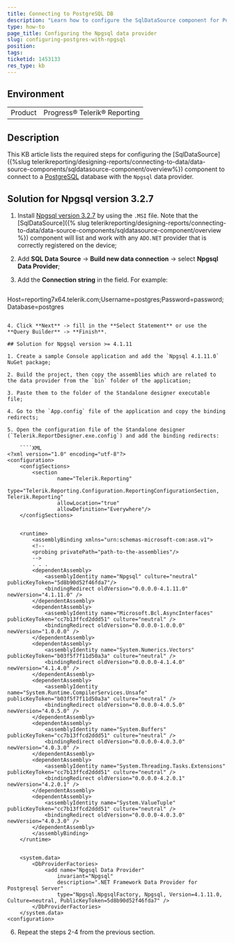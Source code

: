 ```yaml
---
title: Connecting to PostgreSQL DB
description: "Learn how to configure the SqlDataSource component for PostgreSQL database using the Npgsql data provider."
type: how-to
page_title: Configuring the Npgsql data provider
slug: configuring-postgres-with-npgsql
position: 
tags: 
ticketid: 1453133
res_type: kb
---
```


## Environment
<table>
	<tbody>
		<tr>
			<td>Product</td>
			<td>Progress® Telerik® Reporting</td>
		</tr>
	</tbody>
</table>


## Description

This KB article lists the required steps for configuring the [SqlDataSource]({%slug telerikreporting/designing-reports/connecting-to-data/data-source-components/sqldatasource-component/overview%}) component to connect to a [PostgreSQL](https://www.postgresql.org/) database with the `Npgsql` data provider.

## Solution for Npgsql version 3.2.7 

1. Install [Npgsql version 3.2.7](https://github.com/npgsql/npgsql/releases/tag/v3.2.7) by using the `.MSI` file. Note that the [SqlDataSource]({% slug telerikreporting/designing-reports/connecting-to-data/data-source-components/sqldatasource-component/overview %}) component will list and work with any `ADO.NET` provider that is correctly registered on the device;

2. Add **SQL Data Source** -> **Build new data connection** -> select **Npgsql Data Provider**;

3. Add the **Connection string** in the field. For example:

	````
Host=reporting7x64.telerik.com;Username=postgres;Password=password;Database=postgres
````

4. Click **Next** -> fill in the **Select Statement** or use the **Query Builder** -> **Finish**.

## Solution for Npgsql version >= 4.1.11 

1. Create a sample Console application and add the `Npgsql 4.1.11.0` NuGet package;

2. Build the project, then copy the assemblies which are related to the data provider from the `bin` folder of the application;

3. Paste them to the folder of the Standalone designer executable file;

4. Go to the `App.config` file of the application and copy the binding redirects;

5. Open the configuration file of the Standalone designer (`Telerik.ReportDesigner.exe.config`) and add the binding redirects:

	````XML
<?xml version="1.0" encoding="utf-8"?>
<configuration>
	<configSections>
		<section
				name="Telerik.Reporting"
				type="Telerik.Reporting.Configuration.ReportingConfigurationSection, Telerik.Reporting"
				allowLocation="true"
				allowDefinition="Everywhere"/>
	</configSections>
	
	
	<runtime>
		<assemblyBinding xmlns="urn:schemas-microsoft-com:asm.v1">
		<!--
		<probing privatePath="path-to-the-assemblies"/>
		-->
		. . . 
		<dependentAssembly>
			<assemblyIdentity name="Npgsql" culture="neutral" publicKeyToken="5d8b90d52f46fda7"/>
			<bindingRedirect oldVersion="0.0.0.0-4.1.11.0" newVersion="4.1.11.0" />
		</dependentAssembly>
		<dependentAssembly>
			<assemblyIdentity name="Microsoft.Bcl.AsyncInterfaces" publicKeyToken="cc7b13ffcd2ddd51" culture="neutral" />
			<bindingRedirect oldVersion="0.0.0.0-1.0.0.0" newVersion="1.0.0.0" />
		</dependentAssembly>
		<dependentAssembly>
			<assemblyIdentity name="System.Numerics.Vectors" publicKeyToken="b03f5f7f11d50a3a" culture="neutral" />
			<bindingRedirect oldVersion="0.0.0.0-4.1.4.0" newVersion="4.1.4.0" />
		</dependentAssembly>
		<dependentAssembly>
			<assemblyIdentity name="System.Runtime.CompilerServices.Unsafe" publicKeyToken="b03f5f7f11d50a3a" culture="neutral" />
			<bindingRedirect oldVersion="0.0.0.0-4.0.5.0" newVersion="4.0.5.0" />
		</dependentAssembly>
		<dependentAssembly>
			<assemblyIdentity name="System.Buffers" publicKeyToken="cc7b13ffcd2ddd51" culture="neutral" />
			<bindingRedirect oldVersion="0.0.0.0-4.0.3.0" newVersion="4.0.3.0" />
		</dependentAssembly>
		<dependentAssembly>
			<assemblyIdentity name="System.Threading.Tasks.Extensions" publicKeyToken="cc7b13ffcd2ddd51" culture="neutral" />
			<bindingRedirect oldVersion="0.0.0.0-4.2.0.1" newVersion="4.2.0.1" />
		</dependentAssembly>
		<dependentAssembly>
			<assemblyIdentity name="System.ValueTuple" publicKeyToken="cc7b13ffcd2ddd51" culture="neutral" />
			<bindingRedirect oldVersion="0.0.0.0-4.0.3.0" newVersion="4.0.3.0" />
		</dependentAssembly>
		</assemblyBinding>
	</runtime>
	
	
	<system.data>
		<DbProviderFactories>
			<add name="Npgsql Data Provider"
				invariant="Npgsql"
				description=".NET Framework Data Provider for Postgresql Server"
				type="Npgsql.NpgsqlFactory, Npgsql, Version=4.1.11.0, Culture=neutral, PublicKeyToken=5d8b90d52f46fda7" />
		</DbProviderFactories>
	</system.data>
<configuration>
````


6. Repeat the steps 2-4 from the previous section. 

